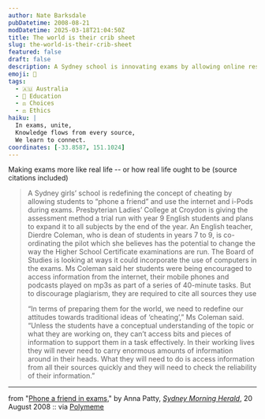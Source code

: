 ```yaml
---
author: Nate Barksdale
pubDatetime: 2008-08-21
modDatetime: 2025-03-18T21:04:50Z
title: The world is their crib sheet
slug: the-world-is-their-crib-sheet
featured: false
draft: false
description: A Sydney school is innovating exams by allowing online resources and collaboration to better reflect real-world information access.
emoji: 📱
tags:
  - 🇦🇺 Australia
  - 🏫 Education
  - ⚖️ Choices
  - ⚖️ Ethics
haiku: |
  In exams, unite,  
  Knowledge flows from every source,  
  We learn to connect.
coordinates: [-33.8587, 151.1024]
---
```


Making exams more like real life -- or how real life ought to be (source citations included)

> A Sydney girls’ school is redefining the concept of cheating by allowing students to “phone a friend” and use the internet and i-Pods during exams. Presbyterian Ladies’ College at Croydon is giving the assessment method a trial run with year 9 English students and plans to expand it to all subjects by the end of the year. An English teacher, Dierdre Coleman, who is dean of students in years 7 to 9, is co-ordinating the pilot which she believes has the potential to change the way the Higher School Certificate examinations are run. The Board of Studies is looking at ways it could incorporate the use of computers in the exams. Ms Coleman said her students were being encouraged to access information from the internet, their mobile phones and podcasts played on mp3s as part of a series of 40-minute tasks. But to discourage plagiarism, they are required to cite all sources they use
>
> “In terms of preparing them for the world, we need to redefine our attitudes towards traditional ideas of ‘cheating’,” Ms Coleman said. “Unless the students have a conceptual understanding of the topic or what they are working on, they can’t access bits and pieces of information to support them in a task effectively. In their working lives they will never need to carry enormous amounts of information around in their heads. What they will need to do is access information from all their sources quickly and they will need to check the reliability of their information.”

---

from "[Phone a friend in exams](http://www.smh.com.au/news/national/phone-a-friend-in-exams/2008/08/19/1218911717490.html)," by Anna Patty, [_Sydney Morning Herald_](http://www.smh.com.au/), 20 August 2008 :: via [Polymeme](https://www.google.com/search?q=%22Polymeme%22%20polymeme.com)
